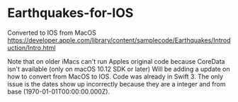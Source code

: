 # Earthquakes-for-IOS
Converted to IOS from MacOS https://developer.apple.com/library/content/samplecode/Earthquakes/Introduction/Intro.html

Note that on older iMacs can't run Apples original code because CoreData isn't available (only on macOS 10.12 SDK or later)
Will be adding a update on how to convert from MacOS to IOS.
Code was already in Swift 3.
The only issue is the dates show up incorrectly because they are a integer and from base (1970-01-01T00:00:00.000Z).

